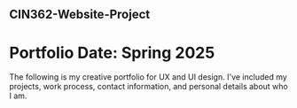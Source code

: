 ## CIN362-Website-Project
# Portfolio Date: Spring 2025

The following is my creative portfolio for UX and UI design. I've included my projects, work process, contact information, and personal details about who I am.


